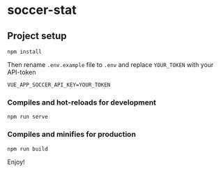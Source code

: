 # soccer-stat

## Project setup
```
npm install
```

Then rename `.env.example` file to `.env` and replace `YOUR_TOKEN` with your API-token
```
VUE_APP_SOCCER_API_KEY=YOUR_TOKEN
```

### Compiles and hot-reloads for development
```
npm run serve
```

### Compiles and minifies for production
```
npm run build
```

Enjoy!